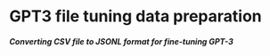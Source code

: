 # GPT3 file tuning data preparation

##### Converting CSV file to JSONL format for fine-tuning GPT-3